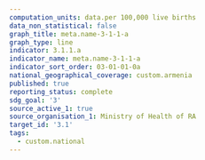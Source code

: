```yaml
---
computation_units: data.per 100,000 live births
data_non_statistical: false
graph_title: meta.name-3-1-1-a
graph_type: line
indicator: 3.1.1.a
indicator_name: meta.name-3-1-1-a
indicator_sort_order: 03-01-01-0a
national_geographical_coverage: custom.armenia
published: true
reporting_status: complete
sdg_goal: '3'
source_active_1: true
source_organisation_1: Ministry of Health of RA
target_id: '3.1'
tags:
  - custom.national
---
```

